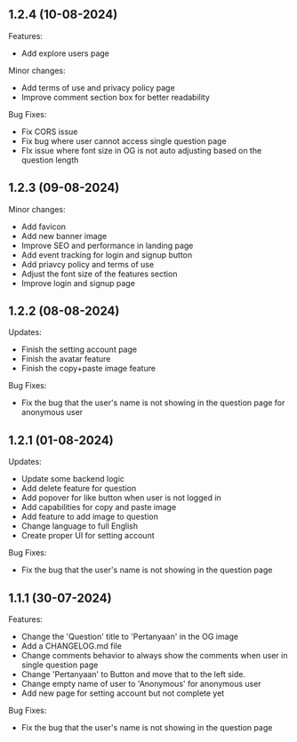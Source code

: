 ## 1.2.4 (10-08-2024)

Features:
 - Add explore users page 
  
Minor changes:
 - Add terms of use and privacy policy page
 - Improve comment section box for better readability
  
Bug Fixes:
 - Fix CORS issue
 -  Fix bug where user cannot access single question page
 - FIx issue where font size in OG is not auto adjusting based on the question length

## 1.2.3 (09-08-2024)
Minor changes:
 - Add favicon
 - Add new banner image
 - Improve SEO and performance in landing page
 - Add event tracking for login and signup button
 - Add priavcy policy and terms of use
 - Adjust the font size of the features section
 - Improve login and signup page

## 1.2.2 (08-08-2024)

Updates:

 - Finish the setting account page
 - Finish the avatar feature
 - Finish the copy+paste image feature

Bug Fixes:
 - Fix the bug that the user's name is not showing in the question page for anonymous user

## 1.2.1 (01-08-2024)

Updates:

  - Update some backend logic
  - Add delete feature for question
  - Add popover for like button when user is not logged in
  - Add capabilities for copy and paste image
  - Add feature to add image to question
  - Change language to full English
  - Create proper UI for setting account

Bug Fixes:

  - Fix the bug that the user's name is not showing in the question page

## 1.1.1 (30-07-2024)

Features:

  - Change the 'Question' title to 'Pertanyaan' in the OG image
  - Add a CHANGELOG.md file
  - Change comments behavior to always show the comments when user in single question page
  - Change 'Pertanyaan' to Button and move that to the left side.
  - Change empty name of user to 'Anonymous' for anonymous user
  - Add new page for setting account but not complete yet

Bug Fixes:

  - Fix the bug that the user's name is not showing in the question page